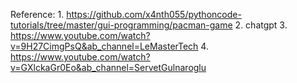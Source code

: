 Reference:
    1. https://github.com/x4nth055/pythoncode-tutorials/tree/master/gui-programming/pacman-game
    2. chatgpt
    3. https://www.youtube.com/watch?v=9H27CimgPsQ&ab_channel=LeMasterTech
    4. https://www.youtube.com/watch?v=GXlckaGr0Eo&ab_channel=ServetGulnaroglu
